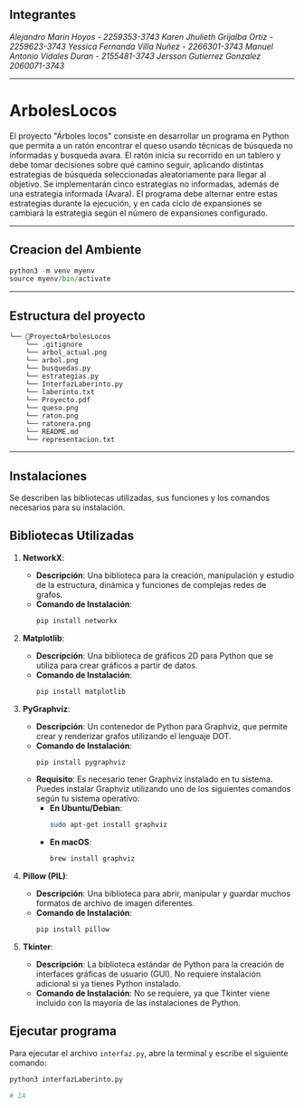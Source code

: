 
## Integrantes
*Alejandro Marin Hoyos - 2259353-3743*
*Karen Jhulieth Grijalba Ortiz - 2259623-3743*
*Yessica Fernanda Villa Nuñez - 2266301-3743*
*Manuel Antonio Vidales Duran - 2155481-3743*
*Jersson Gutierrez Gonzalez 2060071-3743*

---
# ArbolesLocos
El proyecto "Árboles locos" consiste en desarrollar un programa en Python que permita a un ratón encontrar el queso usando técnicas de búsqueda no informadas y busqueda avara. El ratón inicia su recorrido en un tablero y debe tomar decisiones sobre qué camino seguir, aplicando distintas estrategias de búsqueda seleccionadas aleatoriamente para llegar al objetivo. Se implementarán cinco estrategias no informadas, además de una estrategia informada (Avara). El programa debe alternar entre estas estrategias durante la ejecución, y en cada ciclo de expansiones se cambiará la estrategia según el número de expansiones configurado.

---
## Creacion del Ambiente 
```python
python3 -m venv myenv
source myenv/bin/activate
```
---

## Estructura del proyecto
```
└── 📁ProyectoArbolesLocos
    └── .gitignore
    └── arbol_actual.png
    └── arbol.png
    └── busquedas.py
    └── estrategias.py
    └── InterfazLaberinto.py
    └── laberinto.txt
    └── Proyecto.pdf
    └── queso.png
    └── raton.png
    └── ratonera.png
    └── README.md
    └── representacion.txt
```
---
## Instalaciones

Se describen las bibliotecas utilizadas, sus funciones y los comandos necesarios para su instalación.

## Bibliotecas Utilizadas

1. **NetworkX**: 
   - **Descripción**: Una biblioteca para la creación, manipulación y estudio de la estructura, dinámica y funciones de complejas redes de grafos.
   - **Comando de Instalación**:
     ```bash
     pip install networkx
     ```

2. **Matplotlib**: 
   - **Descripción**: Una biblioteca de gráficos 2D para Python que se utiliza para crear gráficos a partir de datos.
   - **Comando de Instalación**:
     ```bash
     pip install matplotlib
     ```

3. **PyGraphviz**: 
   - **Descripción**: Un contenedor de Python para Graphviz, que permite crear y renderizar grafos utilizando el lenguaje DOT.
   - **Comando de Instalación**:
     ```bash
     pip install pygraphviz
     ```
   - **Requisito**: Es necesario tener Graphviz instalado en tu sistema. Puedes instalar Graphviz utilizando uno de los siguientes comandos según tu sistema operativo:
     - **En Ubuntu/Debian**:
       ```bash
       sudo apt-get install graphviz
       ```
     - **En macOS**:
       ```bash
       brew install graphviz
       ```

4. **Pillow (PIL)**: 
   - **Descripción**: Una biblioteca para abrir, manipular y guardar muchos formatos de archivo de imagen diferentes.
   - **Comando de Instalación**:
     ```bash
     pip install pillow
     ```

5. **Tkinter**: 
   - **Descripción**: La biblioteca estándar de Python para la creación de interfaces gráficas de usuario (GUI). No requiere instalación adicional si ya tienes Python instalado.
   - **Comando de Instalación**: No se requiere, ya que Tkinter viene incluido con la mayoría de las instalaciones de Python.

## Ejecutar programa

Para ejecutar el archivo `interfaz.py`, abre la terminal y escribe el siguiente comando:

```bash
python3 interfazLaberinto.py

# IA
